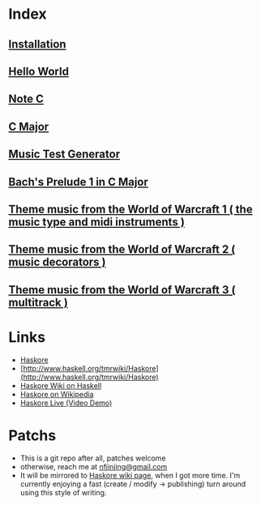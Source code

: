 Index
======


## [Installation](install.markdown)

## [Hello World](hello.markdown)

## [Note C](c.markdown)

## [C Major](c_major.markdown)

## [Music Test Generator](music_test.markdown)

## [Bach's Prelude 1 in C Major](bach_prelude.markdown)

## [Theme music from the World of Warcraft 1 ( the music type and midi instruments )](wow_1.markdown)

## [Theme music from the World of Warcraft 2 ( music decorators )](wow_2.markdown)

## [Theme music from the World of Warcraft 3 ( multitrack )](wow_3.markdown)

Links
======

* [Haskore](http://www.haskell.org/haskore/)
* [http://www.haskell.org/tmrwiki/Haskore](http://www.haskell.org/tmrwiki/Haskore)
* [Haskore Wiki on Haskell](http://www.haskell.org/haskellwiki/Haskore)
* [Haskore on Wikipedia](http://en.wikipedia.org/wiki/Haskore)
* [Haskore Live (Video Demo)](http://video.google.com/videoplay?docid=5849699036632847795)

Patchs
=======

* This is a git repo after all, patches welcome
* otherwise, reach me at [nfjinjing@gmail.com](mailto:nfjinjing@gmail.com)
* It will be mirrored to [Haskore wiki page](http://www.haskell.org/haskellwiki/Haskore), when I got more time. I'm currently enjoying a fast (create / modify -> publishing) turn around using this style of writing.
